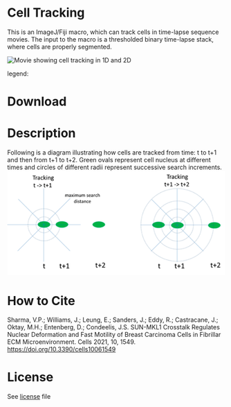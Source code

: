 # Cell Tracking
This is an ImageJ/Fiji macro, which can track cells in time-lapse sequence movies. The input to the macro is a thresholded binary time-lapse stack, where cells are properly segmented.

<img src="Movie - Cell centroid tracking macro demo in 1D and 2D.gif" alt="Movie showing cell tracking in 1D and 2D">  

legend:

# Download

# Description
Following is a diagram illustrating how cells are tracked from time: t to t+1 and then from t+1 to t+2. Green ovals represent cell nucleus at different times and circles of different radii represent successive search increments.
![image1](Image1.png)

# How to Cite
Sharma, V.P.; Williams, J.; Leung, E.; Sanders, J.; Eddy, R.; Castracane, J.; Oktay, M.H.; Entenberg, D.; Condeelis, J.S. SUN-MKL1 Crosstalk Regulates Nuclear Deformation and Fast Motility of Breast Carcinoma Cells in Fibrillar ECM Microenvironment. Cells 2021, 10, 1549. https://doi.org/10.3390/cells10061549

# License
See [license](https://github.com/ved-sharma/HyperStackReg/blob/master/LICENSE) file

